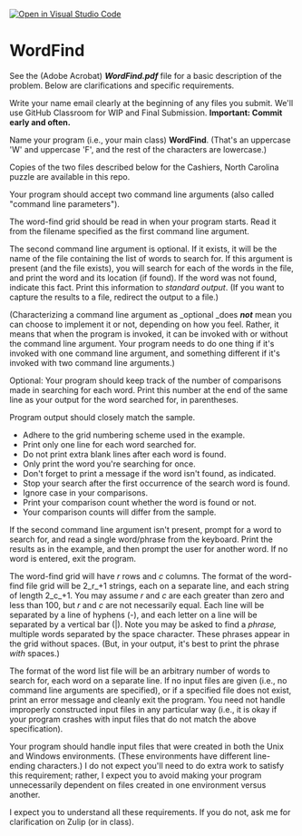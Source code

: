 [![Open in Visual Studio Code](https://classroom.github.com/assets/open-in-vscode-c66648af7eb3fe8bc4f294546bfd86ef473780cde1dea487d3c4ff354943c9ae.svg)](https://classroom.github.com/online_ide?assignment_repo_id=10194427&assignment_repo_type=AssignmentRepo)
# WordFind
<!-----
NEW: Check the "Suppress top comment" option to remove this info from the output.

Conversion time: 0.33 seconds.


Using this Markdown file:

1. Paste this output into your source file.
2. See the notes and action items below regarding this conversion run.
3. Check the rendered output (headings, lists, code blocks, tables) for proper
   formatting and use a linkchecker before you publish this page.

Conversion notes:

* Docs to Markdown version 1.0β31
* Sat Oct 16 2021 10:16:34 GMT-0700 (PDT)
* Source doc: PA02 WordFind
----->


See the (Adobe Acrobat) **_WordFind.pdf_** file for a basic description of the problem. Below are clarifications and specific requirements.

Write your name email clearly at the beginning of any files you submit. We'll use GitHub Classroom for WIP and Final Submission. **Important: Commit early and often.**

Name your program (i.e., your main class) **WordFind**. (That's an uppercase 'W' and uppercase 'F', and the rest of the characters are lowercase.)

Copies of the two files described below for the Cashiers, North Carolina puzzle are available in this repo.

Your program should accept two command line arguments (also called "command line parameters").

The word-find grid should be read in when your program starts. Read it from the filename specified as the first command line argument.

The second command line argument is optional. If it exists, it will be the name of the file containing the list of words to search for. If this argument is present (and the file exists), you will search for each of the words in the file, and print the word and its location (if found). If the word was not found, indicate this fact. Print this information to _standard output_. (If you want to capture the results to a file, redirect the output to a file.)

(Characterizing a command line argument as _optional _does **_not_** mean you can choose to implement it or not, depending on how you feel. Rather, it means that when the program is invoked, it can be invoked with or without the command line argument. Your program needs to do one thing if it's invoked with one command line argument, and something different if it's invoked with two command line arguments.)

Optional: Your program should keep track of the number of comparisons made in searching for each word. Print this number at the end of the same line as your output for the word searched for, in parentheses.

Program output should closely match the sample.

* Adhere to the grid numbering scheme used in the example.
* Print only one line for each word searched for.
* Do not print extra blank lines after each word is found.
* Only print the word you're searching for once.
* Don't forget to print a message if the word isn't found, as indicated.
* Stop your search after the first occurrence of the search word is found.
* Ignore case in your comparisons.
* Print your comparison count whether the word is found or not.
* Your comparison counts will differ from the sample.

If the second command line argument isn't present, prompt for a word to search for, and read a single word/phrase from the keyboard. Print the results as in the example, and then prompt the user for another word. If no word is entered, exit the program.

The word-find grid will have _r_ rows and _c_ columns. The format of the word-find file grid will be 2_r_+1 strings, each on a separate line, and each string of length 2_c_+1. You may assume _r_ and _c_ are each greater than zero and less than 100, but _r_ and _c_ are not necessarily equal. Each line will be separated by a line of hyphens (-), and each letter on a line will be separated by a vertical bar (|). Note you may be asked to find a _phrase,_ multiple words separated by the space character. These phrases appear in the grid without spaces. (But, in your output, it's best to print the phrase _with_ spaces.)

The format of the word list file will be an arbitrary number of words to search for, each word on a separate line. If no input files are given (i.e., no command line arguments are specified), or if a specified file does not exist, print an error message and cleanly exit the program. You need not handle improperly constructed input files in any particular way (i.e., it is okay if your program crashes with input files that do not match the above specification).

Your program should handle input files that were created in both the Unix and Windows environments. (These environments have different line-ending characters.) I do not expect you'll need to do extra work to satisfy this requirement; rather, I expect you to avoid making your program unnecessarily dependent on files created in one environment versus another.

I expect you to understand all these requirements. If you do not, ask me for clarification on Zulip (or in class).
